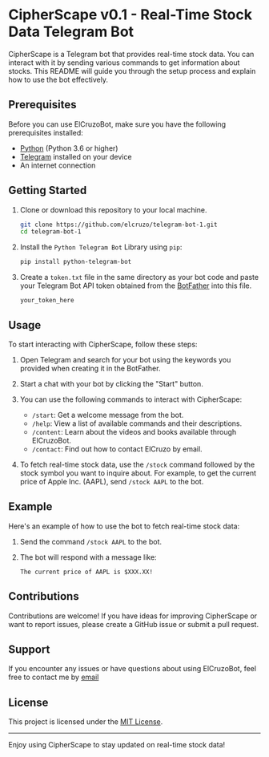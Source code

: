 # CipherScape v0.1 - Real-Time Stock Data Telegram Bot

CipherScape is a Telegram bot that provides real-time stock data. You can interact with it by sending various commands to get information about stocks. This README will guide you through the setup process and explain how to use the bot effectively.

## Prerequisites

Before you can use ElCruzoBot, make sure you have the following prerequisites installed:

- [Python](https://www.python.org/downloads/) (Python 3.6 or higher)
- [Telegram](https://telegram.org/) installed on your device
- An internet connection

## Getting Started

1. Clone or download this repository to your local machine.

   ```bash
   git clone https://github.com/elcruzo/telegram-bot-1.git
   cd telegram-bot-1
   ```

2. Install the `Python Telegram Bot` Library using `pip`:

   ```bash
   pip install python-telegram-bot
   ```

3. Create a `token.txt` file in the same directory as your bot code and paste your Telegram Bot API token obtained from the [BotFather](https://core.telegram.org/bots#botfather) into this file.

   ```
   your_token_here
   ```

## Usage

To start interacting with CipherScape, follow these steps:

1. Open Telegram and search for your bot using the keywords you provided when creating it in the BotFather.

2. Start a chat with your bot by clicking the "Start" button.

3. You can use the following commands to interact with CipherScape:

   - `/start`: Get a welcome message from the bot.
   - `/help`: View a list of available commands and their descriptions.
   - `/content`: Learn about the videos and books available through ElCruzoBot.
   - `/contact`: Find out how to contact ElCruzo by email.

4. To fetch real-time stock data, use the `/stock` command followed by the stock symbol you want to inquire about. For example, to get the current price of Apple Inc. (AAPL), send `/stock AAPL` to the bot.

## Example

Here's an example of how to use the bot to fetch real-time stock data:

1. Send the command `/stock AAPL` to the bot.

2. The bot will respond with a message like:

   ```
   The current price of AAPL is $XXX.XX!
   ```

## Contributions

Contributions are welcome! If you have ideas for improving CipherScape or want to report issues, please create a GitHub issue or submit a pull request.

## Support

If you encounter any issues or have questions about using ElCruzoBot, feel free to contact me by [email](mailto:ayomideadekoya266@gmail.com)

## License

This project is licensed under the [MIT License](LICENSE).

---

Enjoy using CipherScape to stay updated on real-time stock data!
